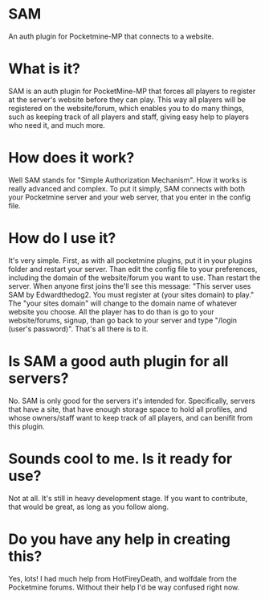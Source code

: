 # SAM
An auth plugin for Pocketmine-MP that connects to a website.

# What is it?

SAM is an auth plugin for PocketMine-MP that forces all players to register at the server's website before they can play. This way all players will be registered on the website/forum, which enables you to do many things, such as keeping track of all players and staff, giving easy help to players who need it, and much more.

# How does it work?

Well SAM stands for "Simple Authorization Mechanism". How it works is really advanced and complex. To put it simply, SAM connects with both your Pocketmine server and your web server, that you enter in the config file.

# How do I use it?

It's very simple. First, as with all pocketmine plugins, put it in your plugins folder and restart your server. Than edit the config file to your preferences, including the domain of the website/forum you want to use. Than restart the server. When anyone first joins the'll see this message: "This server uses SAM by Edwardthedog2. You must register at (your sites domain) to play." The "your sites domain" will change to the domain name of whatever website you choose. All the player has to do than is go to your website/forums, signup, than go back to your server and type "/login (user's password)". That's all there is to it.

# Is SAM a good auth plugin for all servers?

No. SAM is only good for the servers it's intended for. Specifically, servers that have a site, that have enough storage space to hold all profiles, and whose owners/staff want to keep track of all players, and can benifit from this plugin.

# Sounds cool to me. Is it ready for use?

Not at all. It's still in heavy development stage. If you want to contribute, that would be great, as long as you follow along.

# Do you have any help in creating this?

Yes, lots! I had much help from HotFireyDeath, and wolfdale from the Pocketmine forums. Without their help I'd be way confused right now.
